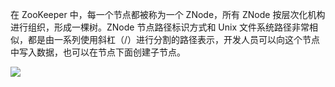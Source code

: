 在 ZooKeeper 中，每一个节点都被称为一个 ZNode，所有 ZNode 按层次化机构进行组织，形成一棵树。ZNode 节点路径标识方式和 Unix 文件系统路径非常相似，都是由一系列使用斜杠（/）进行分割的路径表示，开发人员可以向这个节点中写入数据，也可以在节点下面创建子节点。

![](https://ww1.sinaimg.cn/large/007rAy9hgy1g0wrbva8sqj30k70ffab4.jpg)
